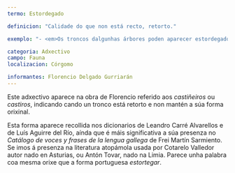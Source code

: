 ```yaml
---
termo: Estordegado

definicion: "Calidade do que non está recto, retorto."

exemplo: "- <em>Os troncos dalgunhas árbores poden aparecer estordegados, retortos, por influencia externa.</em><br><br>- <em>“(...) estordegados <br> no derradeiro <br> pulo da morte <br> erguen ao ceio <br> as irtas gallas (...)”.</em><br> Florencio Delgado Gurriarán, poema <em>O Souto morto</em>."

categoria: Adxectivo
campo: Fauna
localizacion: Córgomo

informantes: Florencio Delgado Gurriarán
---
```


Este adxectivo aparece na obra de Florencio referido aos _castiñeiros_ ou _castiros_, indicando cando un tronco está retorto e non mantén a súa forma orixinal.

Esta forma aparece recollida nos dicionarios de Leandro Carré Alvarellos e de Luís Aguirre del Río, aínda que é máis significativa a súa presenza no _Catálogo de voces y frases de la lengua gallega_ de Frei Martín Sarmiento. Se imos á presenza na literatura atopámola usada por Cotarelo Valledor autor nado en Asturias, ou Antón Tovar, nado na Limia. Parece unha palabra coa mesma orixe que a forma portuguesa _estortegar_.
